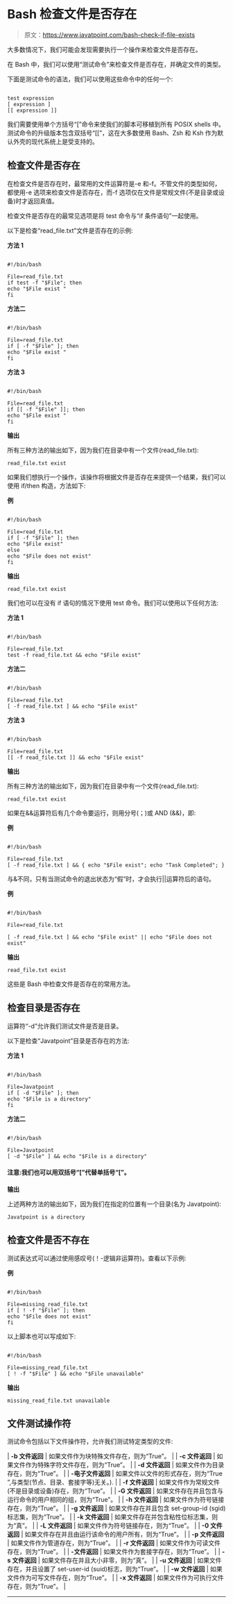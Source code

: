 # Bash 检查文件是否存在

> 原文：<https://www.javatpoint.com/bash-check-if-file-exists>

大多数情况下，我们可能会发现需要执行一个操作来检查文件是否存在。

在 Bash 中，我们可以使用“测试命令”来检查文件是否存在，并确定文件的类型。

下面是测试命令的语法，我们可以使用这些命令中的任何一个:

```

test expression
[ expression ]
[[ expression ]]

```

我们需要使用单个方括号“[”命令来使我们的脚本可移植到所有 POSIX shells 中。测试命令的升级版本包含双括号“[[”，这在大多数使用 Bash、Zsh 和 Ksh 作为默认外壳的现代系统上是受支持的。

## 检查文件是否存在

在检查文件是否存在时，最常用的文件运算符是-e 和-f。不管文件的类型如何，都使用-e 选项来检查文件是否存在，而-f 选项仅在文件是常规文件(不是目录或设备)时才返回真值。

检查文件是否存在的最常见选项是将 test 命令与“if 条件语句”一起使用。

以下是检查“read_file.txt”文件是否存在的示例:

**方法 1**

```

#!/bin/bash

File=read_file.txt
if test -f "$File"; then
echo "$File exist "
fi

```

**方法二**

```

#!/bin/bash

File=read_file.txt
if [ -f "$File" ]; then
echo "$File exist "
fi

```

**方法 3**

```

#!/bin/bash

File=read_file.txt
if [[ -f "$File" ]]; then
echo "$File exist "
fi

```

**输出**

所有三种方法的输出如下，因为我们在目录中有一个文件(read_file.txt):

```
read_file.txt exist

```

如果我们想执行一个操作，该操作将根据文件是否存在来提供一个结果，我们可以使用 if/then 构造，方法如下:

**例**

```

#!/bin/bash

File=read_file.txt
if [ -f "$File" ]; then
echo "$File exist"
else
echo "$File does not exist"
fi

```

**输出**

```
read_file.txt exist

```

我们也可以在没有 if 语句的情况下使用 test 命令。我们可以使用以下任何方法:

**方法 1**

```

#!/bin/bash

File=read_file.txt
test -f read_file.txt && echo "$File exist"

```

**方法二**

```

#!/bin/bash

File=read_file.txt
[ -f read_file.txt ] && echo "$File exist"

```

**方法 3**

```

#!/bin/bash

File=read_file.txt
[[ -f read_file.txt ]] && echo "$File exist"

```

**输出**

所有三种方法的输出如下，因为我们在目录中有一个文件(read_file.txt):

```
read_file.txt exist

```

如果在&&运算符后有几个命令要运行，则用分号(；)或 AND (&&)，即:

**例**

```

#!/bin/bash

File=read_file.txt
[ -f read_file.txt ] && { echo "$File exist"; echo "Task Completed"; }

```

与&不同，只有当测试命令的退出状态为“假”时，才会执行||运算符后的语句。

**例**

```

#!/bin/bash

File=read_file.txt

[ -f read_file.txt ] && echo "$File exist" || echo "$File does not exist"

```

**输出**

```
read_file.txt exist

```

这些是 Bash 中检查文件是否存在的常用方法。

## 检查目录是否存在

运算符“-d”允许我们测试文件是否是目录。

以下是检查“Javatpoint”目录是否存在的方法:

**方法 1**

```

#!/bin/bash

File=Javatpoint
if [ -d "$File" ]; then
echo "$File is a directory"
fi

```

**方法二**

```

#!/bin/bash

File=Javatpoint
[ -d "$File" ] && echo "$File is a directory"

```

#### 注意:我们也可以用双括号“[”代替单括号“[”。

**输出**

上述两种方法的输出如下，因为我们在指定的位置有一个目录(名为 Javatpoint):

```
Javatpoint is a directory

```

## 检查文件是否不存在

测试表达式可以通过使用感叹号(！-逻辑非运算符)。查看以下示例:

**例**

```

#!/bin/bash

File=missing_read_file.txt
if [ ! -f "$File" ]; then
echo "$File does not exist"
fi

```

以上脚本也可以写成如下:

```

#!/bin/bash

File=missing_read_file.txt
[ ! -f "$File" ] && echo "$File unavailable"

```

**输出**

```
missing_read_file.txt unavailable

```

## 文件测试操作符

测试命令包括以下文件操作符，允许我们测试特定类型的文件:

| **-b 文件返回** | 如果文件作为块特殊文件存在，则为“True”。 |
| **-c 文件返回** | 如果文件作为特殊字符文件存在，则为“True”。 |
| **-d 文件返回** | 如果文件作为目录存在，则为“True”。 |
| **-电子文件返回** | 如果文件以文件的形式存在，则为“True ”,与类型(节点、目录、套接字等)无关。). |
| **-f 文件返回** | 如果文件作为常规文件(不是目录或设备)存在，则为“True”。 |
| **-G 文件返回** | 如果文件存在并且包含与运行命令的用户相同的组，则为“True”。 |
| **-h 文件返回** | 如果文件作为符号链接存在，则为“True”。 |
| **-g 文件返回** | 如果文件存在并且包含 set-group-id (sgid)标志集，则为“True”。 |
| **-k 文件返回** | 如果文件存在并包含粘性位标志集，则为“真”。 |
| **-L 文件返回** | 如果文件作为符号链接存在，则为“True”。 |
| **-0 文件返回** | 如果文件存在并且由运行该命令的用户所有，则为“True”。 |
| **-p 文件返回** | 如果文件作为管道存在，则为“True”。 |
| **-r 文件返回** | 如果文件作为可读文件存在，则为“True”。 |
| **-文件返回** | 如果文件作为套接字存在，则为“True”。 |
| **-s 文件返回** | 如果文件存在并且大小非零，则为“真”。 |
| **-u 文件返回** | 如果文件存在，并且设置了 set-user-id (suid)标志，则为“True”。 |
| **-w 文件返回** | 如果文件作为可写文件存在，则为“True”。 |
| **-x 文件返回** | 如果文件作为可执行文件存在，则为“True”。 |

* * *